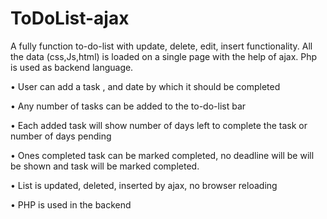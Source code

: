 # ToDoList-ajax
A fully function to-do-list with update, delete, edit, insert functionality. All the data (css,Js,html) is loaded on a single page with the help of ajax. Php is used as backend language. 


• User can add a task , and date by which it should be completed

• Any number of tasks can be added to the to-do-list bar

• Each added task will show number of days left to complete the task or number of days pending

• Ones completed task can be marked completed, no deadline will be will be shown and task will be marked completed.

• List is updated, deleted, inserted by ajax, no browser reloading

• PHP is used in the backend
